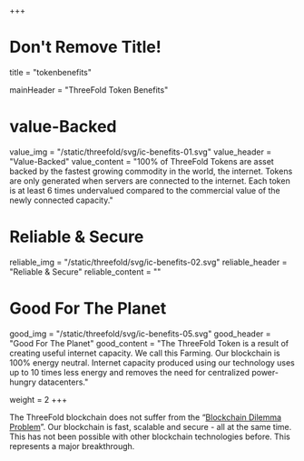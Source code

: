 +++
# Don't Remove Title!
title = "tokenbenefits"

mainHeader = "ThreeFold Token Benefits"

# value-Backed
value_img = "/static/threefold/svg/ic-benefits-01.svg"
value_header = "Value-Backed"
value_content = "100% of ThreeFold Tokens are asset backed by the fastest growing commodity in the world, the internet. Tokens are only generated when servers are connected to the internet. Each token is at least 6 times undervalued compared to the commercial value of the newly connected capacity."

# Reliable & Secure
reliable_img = "/static/threefold/svg/ic-benefits-02.svg"
reliable_header = "Reliable & Secure"
reliable_content = ""

# Good For The Planet
good_img = "/static/threefold/svg/ic-benefits-05.svg"
good_header = "Good For The Planet"
good_content = "The ThreeFold Token is a result of creating useful internet capacity. We call this Farming. Our blockchain is 100% energy neutral. Internet capacity produced using our technology uses up to 10 times less energy and removes the need for centralized power-hungry datacenters."

weight = 2
+++
<!-- Reliable & Secure content -->

The ThreeFold blockchain does not suffer from the “[Blockchain Dilemma Problem](https://www.youtube.com/watch?v=AUcO8NE6s2M)”. Our blockchain is fast, scalable and secure - all at the same time. This has not been possible with other blockchain technologies before. This represents a major breakthrough.
